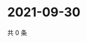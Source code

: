 # 2021-09-30

共 0 条

<!-- BEGIN -->
<!-- 最后更新时间 Thu Sep 30 2021 10:05:28 GMT+0800 (China Standard Time) -->

<!-- END -->
